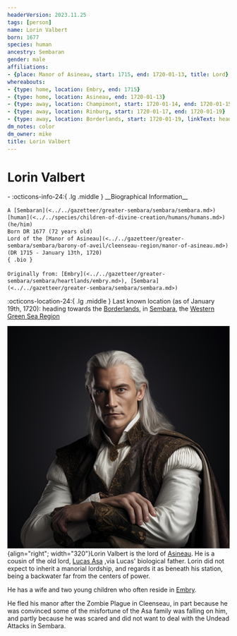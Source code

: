```yaml
---
headerVersion: 2023.11.25
tags: [person]
name: Lorin Valbert
born: 1677
species: human
ancestry: Sembaran
gender: male
affiliations:
- {place: Manor of Asineau, start: 1715, end: 1720-01-13, title: Lord}
whereabouts:
- {type: home, location: Embry, end: 1715}
- {type: home, location: Asineau, end: 1720-01-13}
- {type: away, location: Champimont, start: 1720-01-14, end: 1720-01-15}
- {type: away, location: Rinburg, start: 1720-01-17, end: 1720-01-19}
- {type: away, location: Borderlands, start: 1720-01-19, linkText: heading towards, wLastKnown: 'Last known location (as of <lastknowndate>): <lastKnown:q>'}
dm_notes: color
dm_owner: mike
title: Lorin Valbert
---
```

# Lorin Valbert
<div class="grid cards ext-narrow-margin ext-one-column" markdown>
- :octicons-info-24:{ .lg .middle } __Biographical Information__

    A [Sembaran](<../../gazetteer/greater-sembara/sembara/sembara.md>) [human](<../../species/children-of-divine-creation/humans/humans.md>) (he/him)  
    Born DR 1677 (72 years old)  
    Lord of the [Manor of Asineau](<../../gazetteer/greater-sembara/sembara/barony-of-aveil/cleenseau-region/manor-of-asineau.md>) (DR 1715 - January 13th, 1720)  
    { .bio }

    Originally from: [Embry](<../../gazetteer/greater-sembara/sembara/heartlands/embry.md>), [Sembara](<../../gazetteer/greater-sembara/sembara/sembara.md>)
</div>

:octicons-location-24:{ .lg .middle } Last known location (as of January 19th, 1720): heading towards the [Borderlands](<../../gazetteer/greater-sembara/sembara/borderlands/borderlands.md>), in [Sembara](<../../gazetteer/greater-sembara/sembara/sembara.md>), the [Western Green Sea Region](<../../gazetteer/western-green-sea/western-green-sea-region.md>)


![Lorin Valbet](../../assets/lorin-valbet.png){align="right"; width="320"}Lorin Valbert is the lord of [Asineau](<../../gazetteer/greater-sembara/sembara/barony-of-aveil/cleenseau-region/asineau.md>). He is a cousin of the old lord, [Lucas Asa](<./lucas-asa.md>) ,via Lucas' biological father. Lorin did not expect to inherit a manorial lordship, and regards it as beneath his station, being a backwater far from the centers of power. 

He has a wife and two young children who often reside in [Embry](<../../gazetteer/greater-sembara/sembara/heartlands/embry.md>).




He fled his manor after the Zombie Plague in Cleenseau, in part because he was convinced some of the misfortune of the Asa family was falling on him, and partly because he was scared and did not want to deal with the Undead Attacks in Sembara.
